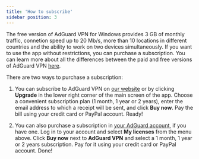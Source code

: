 ```yaml
---
title: 'How to subscribe'
sidebar position: 3
---
```


The free version of AdGuard VPN for Windows provides 3 GB of monthly traffic, connetion speed up to 20 Mb/s, more than 10 locations in different countries and the ability to work on two devices simultaneously. If you want to use the app without restrictions, you can purchase a subscription. You can learn more about all the differences between the paid and free versions of AdGuard VPN [here](http://kb.adguard.com/en/vpn/adguard-vpn-general/free-and-full-versions).

There are two ways to purchase a subscription:

1. You can subscribe to AdGuard VPN on [our website](https://adguard-vpn.com/license.html) or by clicking **Upgrade** in the lower right corner of the main screen of the app. Choose a convenient subscription plan (1 month, 1 year or 2 years), enter the email address to which a receipt will be sent, and click **Buy now**. Pay the bill using your credit card or PayPal account. Ready!

2. You can also purchase a subscription in [your AdGuard account](https://my.adguard.com/en/main.html), if you have one. Log in to your account and select **My licenses** from the menu above. Click **Buy now** next to **AdGuard VPN** and select a 1 month, 1 year or 2 years subscription. Pay for it using your credit card or PayPal account. Done!
